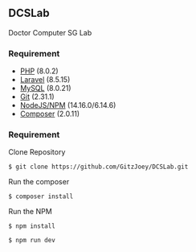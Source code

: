 ## DCSLab

Doctor Computer SG Lab

### Requirement
* [PHP](https://www.php.net/downloads.php) (8.0.2)
* [Laravel](https://laravel.com/) (8.5.15)
* [MySQL](https://www.mysql.com/downloads/) (8.0.21)
* [Git](https://git-scm.com/downloads) (2.31.1)
* [NodeJS/NPM](https://nodejs.org/en/download/) (14.16.0/6.14.6)
* [Composer](https://getcomposer.org/download/) (2.0.11)

### Requirement

Clone Repository

`$ git clone https://github.com/GitzJoey/DCSLab.git`

Run the composer

`$ composer install`

Run the NPM

`$ npm install`

`$ npm run dev`

